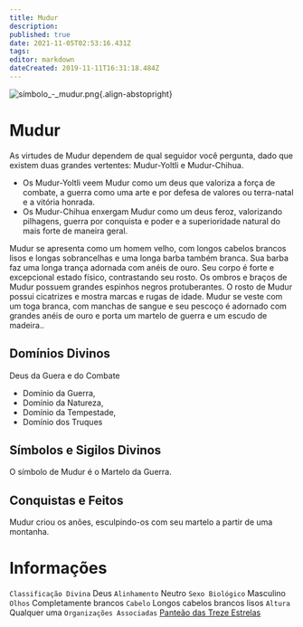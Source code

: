 ```yaml
---
title: Mudur
description: 
published: true
date: 2021-11-05T02:53:16.431Z
tags: 
editor: markdown
dateCreated: 2019-11-11T16:31:18.484Z
---
```


<!-- SUBTITLE: Deus da Guera e do Combate -->
![símbolo_-_mudur.png](/uploads/simbolos-divinos/símbolo_-_mudur.png){.align-abstopright}

# Mudur
As virtudes de Mudur dependem de qual seguidor você pergunta, dado que existem duas grandes vertentes: Mudur-Yoltli e Mudur-Chihua.
* Os Mudur-Yoltli veem Mudur como um deus que valoriza a força de combate, a guerra como uma arte e por defesa de valores ou terra-natal e a vitória honrada.
* Os Mudur-Chihua enxergam Mudur como um deus feroz, valorizando pilhagens, guerra por conquista e poder e a superioridade natural do mais forte de maneira geral. 

Mudur se apresenta como um homem velho, com longos cabelos brancos lisos e longas sobrancelhas e uma longa barba também branca. Sua barba faz uma longa trança adornada com anéis de ouro. Seu corpo é forte e excepcional estado físico, contrastando seu rosto. Os ombros e braços de Mudur possuem grandes espinhos negros protuberantes. O rosto de Mudur possui cicatrizes e mostra marcas e rugas de idade. Mudur se veste com um toga branca, com manchas de sangue e seu pescoço é adornado com grandes anéis de ouro e porta um martelo de guerra e um escudo de madeira..

## Domínios Divinos
Deus da Guera e do Combate 
* Domínio da Guerra, 
* Domínio da Natureza, 
* Domínio da Tempestade, 
* Domínio dos Truques

## Símbolos e Sigilos Divinos
O símbolo de Mudur é o Martelo da Guerra.

## Conquistas e Feitos
Mudur criou os anões, esculpindo-os com seu martelo a partir de uma montanha.

# Informações
`Classificação Divina` Deus
`Alinhamento` Neutro
`Sexo Biológico` Masculino 
`Olhos` Completamente brancos
`Cabelo` Longos cabelos brancos lisos
`Altura` Qualquer uma 
`Organizações Associadas` [Panteão das Treze Estrelas](http://localhost/divindades/panteao-das-treze-estrelas#panteao-das-treze-estrelas)

